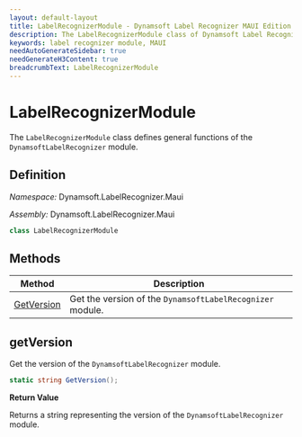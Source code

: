 ```yaml
---
layout: default-layout
title: LabelRecognizerModule - Dynamsoft Label Recognizer MAUI Edition
description: The LabelRecognizerModule class of Dynamsoft Label Recognizer MAUI edition defines general functions of the DynamsoftLabelRecognizer module.
keywords: label recognizer module, MAUI
needAutoGenerateSidebar: true
needGenerateH3Content: true
breadcrumbText: LabelRecognizerModule
---
```


# LabelRecognizerModule

The `LabelRecognizerModule` class defines general functions of the `DynamsoftLabelRecognizer` module.

## Definition

*Namespace:* Dynamsoft.LabelRecognizer.Maui

*Assembly:* Dynamsoft.LabelRecognizer.Maui

```csharp
class LabelRecognizerModule
```

## Methods

| Method | Description |
| ------ | ----------- |
| [GetVersion](#getversion) | Get the version of the `DynamsoftLabelRecognizer` module. |

## getVersion

Get the version of the `DynamsoftLabelRecognizer` module.

```csharp
static string GetVersion();
```

**Return Value**

Returns a string representing the version of the `DynamsoftLabelRecognizer` module.
